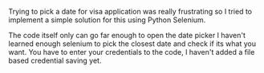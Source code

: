 Trying to pick a date for visa application was really frustrating so I tried to implement a simple solution for this using  Python Selenium.


The code itself only can go far enough to open the date picker
I haven't learned enough selenium to pick the closest date and check if its what you want.
You have to enter your credentials to the code, I haven't added a file based credential saving yet.
